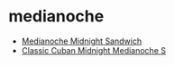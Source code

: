 # medianoche

 * [Medianoche Midnight Sandwich](../index/m/medianoche-midnight-sandwich.json)
 * [Classic Cuban Midnight Medianoche S](../index/c/classic-cuban-midnight-medianoche-s.json)
